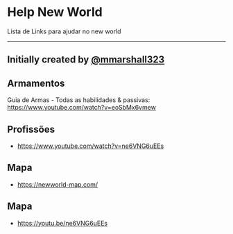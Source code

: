 # Help New World
Lista de Links para ajudar no new world

--- 

Initially created by [@mmarshall323](https://github.com/mmarshall323)
---

## Armamentos

Guia de Armas - Todas as habilidades & passivas: https://www.youtube.com/watch?v=eoSbMx6vmew


## Profissões

* https://www.youtube.com/watch?v=ne6VNG6uEEs


## Mapa

* https://newworld-map.com/

## Mapa

* https://youtu.be/ne6VNG6uEEs
